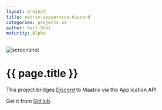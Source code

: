 ```yaml
---
layout: project
title: matrix-appservice-discord
categories: projects as
author: Half-Shot
maturity: Alpha
---
```


![screenshot](/docs/projects/images/discord.png "{{ page.title }}")

# {{ page.title }}
This project bridges [Discord](https://discordapp.com) to Maatrix via the Application API

Get it from [GitHub](https://github.com/Half-Shot/matrix-appservice-discord).
